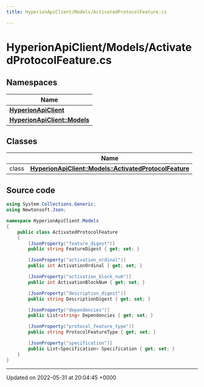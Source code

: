 ```yaml
---
title: HyperionApiClient/Models/ActivatedProtocolFeature.cs

---
```


# HyperionApiClient/Models/ActivatedProtocolFeature.cs



## Namespaces

| Name           |
| -------------- |
| **[HyperionApiClient](/Namespaces/namespace_hyperion_api_client.md)**  |
| **[HyperionApiClient::Models](/Namespaces/namespace_hyperion_api_client_1_1_models.md)**  |

## Classes

|                | Name           |
| -------------- | -------------- |
| class | **[HyperionApiClient::Models::ActivatedProtocolFeature](/Classes/class_hyperion_api_client_1_1_models_1_1_activated_protocol_feature.md)**  |




## Source code

```csharp
using System.Collections.Generic;
using Newtonsoft.Json;

namespace HyperionApiClient.Models
{
    public class ActivatedProtocolFeature
    {
        [JsonProperty("feature_digest")]
        public string FeatureDigest { get; set; }

        [JsonProperty("activation_ordinal")]
        public int ActivationOrdinal { get; set; }

        [JsonProperty("activation_block_num")]
        public int ActivationBlockNum { get; set; }

        [JsonProperty("description_digest")]
        public string DescriptionDigest { get; set; }

        [JsonProperty("dependencies")]
        public List<string> Dependencies { get; set; }

        [JsonProperty("protocol_feature_type")]
        public string ProtocolFeatureType { get; set; }

        [JsonProperty("specification")]
        public List<Specification> Specification { get; set; }
    }
}
```


-------------------------------

Updated on 2022-05-31 at 20:04:45 +0000
